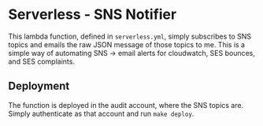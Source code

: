 # Serverless - SNS Notifier

This lambda function, defined in `serverless.yml`, simply subscribes to SNS topics and emails the raw JSON message of those topics to me. This is a simple way of automating SNS -> email alerts for cloudwatch, SES bounces, and SES complaints.

## Deployment

The function is deployed in the audit account, where the SNS topics are. Simply authenticate as that account and run `make deploy`.
